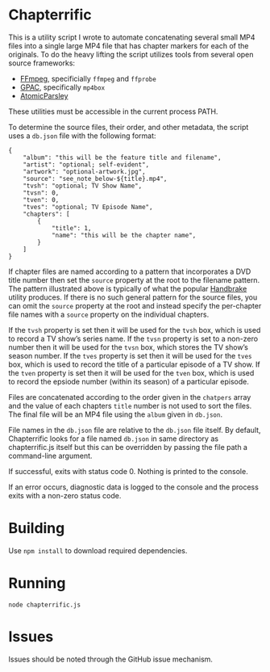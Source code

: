 # Chapterrific

This is a utility script I wrote to automate concatenating several small MP4 files into a single
large MP4 file that has chapter markers for each of the originals. To do the heavy lifting the
script utilizes tools from several open source frameworks:

*	[FFmpeg](https://www.ffmpeg.org/), specificially `ffmpeg` and `ffprobe`
*	[GPAC](https://gpac.wp.mines-telecom.fr/mp4box/), specifically `mp4box`
*	[AtomicParsley](http://atomicparsley.sourceforge.net/)

These utilities must be accessible in the current process PATH.

To determine the source files, their order, and other metadata, the script uses a `db.json` file
with the following format:

```
{
	"album": "this will be the feature title and filename",
	"artist": "optional; self-evident",
	"artwork": "optional-artwork.jpg",
	"source": "see_note_below-${title}.mp4",
	"tvsh": "optional; TV Show Name",
	"tvsn": 0,
	"tven": 0,
	"tves": "optional; TV Episode Name",
	"chapters": [
		{
			"title": 1,
			"name": "this will be the chapter name",
		}
	]
}
```

If chapter files are named according to a pattern that incorporates a DVD title number then set the
`source` property at the root to the filename pattern. The pattern illustrated above is typically of
what the popular [Handbrake](http://www.handbrake.fr/) utility produces. If there is no such general pattern for the source
files, you can omit the `source` property at the root and instead specify the per-chapter file names
with a `source` property on the individual chapters.

If the `tvsh` property is set then it will be used for the `tvsh` box, which is used to record a TV
show’s series name. If the `tvsn` property is set to a non-zero number then it will be used for the
`tvsn` box,  which stores the TV show’s season number. If the `tves` property is set then it will be
used for the `tves` box, which is used to record the title of a particular episode of a TV show. If
the `tven` property is set then it will be used for the `tven` box, which is used to record the
epsiode number (within its season) of a particular episode.

Files are concatenated according to the order given in the `chatpers` array and the value of each
chapters `title` number is not used to sort the files. The final file will be an MP4 file using the
`album` given in `db.json`.

File names in the `db.json` file are relative to the `db.json` file itself. By default, Chapterrific
looks for a file named `db.json` in same directory as chapterrific.js itself but this can be
overridden by passing the file path a command-line argument.

If successful, exits with status code 0. Nothing is printed to the console.

If an error occurs, diagnostic data is logged to the console and the process exits with a non-zero
status code.


# Building

Use `npm install` to download required dependencies.


# Running

`node chapterrific.js`


# Issues

Issues should be noted through the GitHub issue mechanism.
